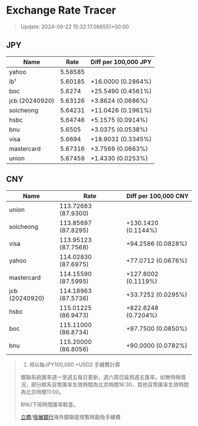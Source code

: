 # Exchange Rate Tracer

> Update: 2024-09-22 15:32:17.066551+00:00

## JPY

| Name           |    Rate | Diff per 100,000 JPY   |
|----------------|---------|------------------------|
| yahoo          | 5.58585 |                        |
| ib¹            | 5.60185 | +16.0000 (0.2864%)     |
| boc            | 5.6274  | +25.5490 (0.4561%)     |
| jcb (20240920) | 5.63126 | +3.8624 (0.0686%)      |
| soicheong      | 5.64231 | +11.0426 (0.1961%)     |
| hsbc           | 5.64746 | +5.1575 (0.0914%)      |
| bnu            | 5.6505  | +3.0375 (0.0538%)      |
| visa           | 5.6694  | +18.9031 (0.3345%)     |
| mastercard     | 5.67316 | +3.7569 (0.0663%)      |
| union          | 5.67459 | +1.4330 (0.0253%)      |

## CNY

| Name           | Rate                | Diff per 100,000 CNY   |
|----------------|---------------------|------------------------|
| union          | 113.72683	(87.9300) |                        |
| soicheong      | 113.85697	(87.8295) | +130.1420 (0.1144%)    |
| visa           | 113.95123	(87.7568) | +94.2586 (0.0828%)     |
| yahoo          | 114.02830	(87.6975) | +77.0712 (0.0676%)     |
| mastercard     | 114.15590	(87.5995) | +127.6002 (0.1119%)    |
| jcb (20240920) | 114.18963	(87.5736) | +33.7252 (0.0295%)     |
| hsbc           | 115.01225	(86.9473) | +822.6248 (0.7204%)    |
| boc            | 115.11000	(86.8734) | +97.7500 (0.0850%)     |
| bnu            | 115.20000	(86.8056) | +90.0000 (0.0782%)     |


> 1. IB以每JPY100,000 +USD2 手續費計算
>
> 銀聯系統匯率週一至週五每日更新，週六周日延用週五匯率。如無特殊情況，部分歐系貨幣匯率生效時間為北京時間16:30，其他貨幣匯率生效時間為北京時間11:00。
>
> BNU下班時間匯率較差。
>
> [立橋](https://www.wlbank.com.mo/uploads/ueditor/file/20181211/1544536513900230.pdf)/[發展銀行](https://www.mdb.com.mo/Service_Charges_20230728.pdf)海外銀聯提現暫時豁免手續費


